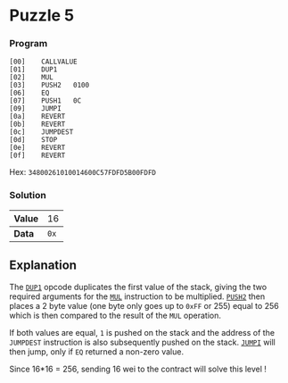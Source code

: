 # Puzzle 5

### Program

```
[00]	CALLVALUE	
[01]	DUP1	
[02]	MUL	
[03]	PUSH2	0100
[06]	EQ	
[07]	PUSH1	0C
[09]	JUMPI	
[0a]	REVERT	
[0b]	REVERT	
[0c]	JUMPDEST	
[0d]	STOP	
[0e]	REVERT	
[0f]	REVERT
```
Hex: `34800261010014600C57FDFD5B00FDFD`

### Solution

|Value|<div style="font-weight:normal">16
|-|-
|<div style="font-weight:bold">Data|<div style="font-weight:normal">`0x`

## Explanation

The [`DUP1`](https://www.evm.codes/#80) opcode duplicates the first value of the stack, giving the two required arguments for the [`MUL`](https://www.evm.codes/#02) instruction to be multiplied. [`PUSH2`](https://www.evm.codes/#18) then places a 2 byte value (one byte only goes up to `0xFF` or 255) equal to 256 which is then compared to the result of the `MUL` operation.

If both values are equal, `1` is pushed on the stack and the address of the `JUMPDEST` instruction is also subsequently pushed on the stack. [`JUMPI`](https://www.evm.codes/#18) will then jump, only if `EQ` returned a non-zero value.

Since 16\*16 = 256, sending 16 wei to the contract will solve this level !